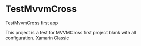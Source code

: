 # TestMvvmCross
TestMvvmCross first app


This project is a test for MVVMCross first project blank with all configuration. Xamarin Classic
